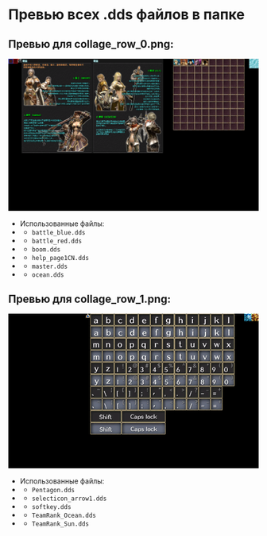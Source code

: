 # Превью всех .dds файлов в папке
## Превью для collage_row_0.png:
![collage_row_0.png](collage_row_0.png)
- Использованные файлы:
- - ``` battle_blue.dds ```
- - ``` battle_red.dds ```
- - ``` boom.dds ```
- - ``` help_page1CN.dds ```
- - ``` master.dds ```
- - ``` ocean.dds ```
## Превью для collage_row_1.png:
![collage_row_1.png](collage_row_1.png)
- Использованные файлы:
- - ``` Pentagon.dds ```
- - ``` selecticon_arrow1.dds ```
- - ``` softkey.dds ```
- - ``` TeamRank_Ocean.dds ```
- - ``` TeamRank_Sun.dds ```

